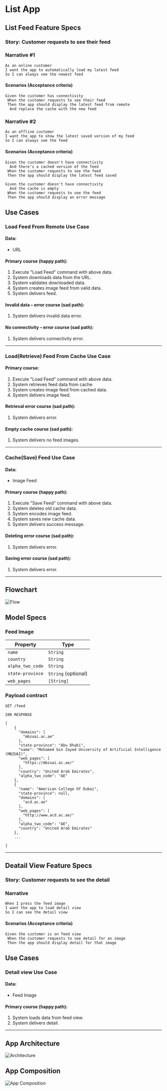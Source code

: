# List App



## List Feed Feature Specs

### Story: Customer requests to see their feed

### Narrative #1

```
As an online customer
I want the app to automatically load my latest feed
So I can always see the newest feed
```

#### Scenarios (Acceptance criteria)

```
Given the customer has connectivity
 When the customer requests to see their feed
 Then the app should display the latest feed from remote
  And replace the cache with the new feed
```

### Narrative #2

```
As an offline customer
I want the app to show the latest saved version of my feed
So I can always see the feed
```

#### Scenarios (Acceptance criteria)

```
Given the customer doesn't have connectivity
  And there’s a cached version of the feed
 When the customer requests to see the feed
 Then the app should display the latest feed saved

Given the customer doesn't have connectivity
  And the cache is empty
 When the customer requests to see the feed
 Then the app should display an error message
```

## Use Cases

### Load Feed From Remote Use Case

#### Data:
- URL

#### Primary course (happy path):
1. Execute "Load Feed" command with above data.
2. System downloads data from the URL.
3. System validates downloaded data.
4. System creates image feed from valid data.
5. System delivers feed.

#### Invalid data – error course (sad path):
1. System delivers invalid data error.

#### No connectivity – error course (sad path):
1. System delivers connectivity error.

---

### Load(Retrieve) Feed From Cache Use Case

#### Primary course:
1. Execute "Load Feed" command with above data.
2. System retrieves feed data from cache.
4. System creates image feed from cached data.
5. System delivers image feed.

#### Retrieval error course (sad path):
1. System delivers error.

#### Empty cache course (sad path): 
1. System delivers no feed images.

---

### Cache(Save) Feed Use Case

#### Data:
- Image Feed

#### Primary course (happy path):
1. Execute "Save Feed" command with above data.
2. System deletes old cache data.
3. System encodes image feed.
5. System saves new cache data.
6. System delivers success message.

#### Deleting error course (sad path):
1. System delivers error.

#### Saving error course (sad path):
1. System delivers error.

---

## Flowchart

![Flow](https://github.com/afsalkp007/ListApp/assets/23147303/db817174-4f3e-4d24-af2a-492531d52dbf)

## Model Specs

### Feed Image

| Property        | Type                |
|-----------------|---------------------|
| `name`          | `String`            |
| `country`       | `String`            |
| `alpha_two_code`| `String`            |
| `state-province`| `String` (optional) |
| `web_pages`     | `[String]`          |

### Payload contract

```
GET /feed

200 RESPONSE

[
    {
      "domains": [
        "mbzuai.ac.ae"
      ],
      "state-province": "Abu Dhabi",
      "name": "Mohamed bin Zayed University of Artificial Intelligence (MBZUAI)",
      "web_pages": [
        "https://mbzuai.ac.ae/"
      ],
      "country": "United Arab Emirates",
      "alpha_two_code": "AE"
    },
    {
      "name": "American College Of Dubai",
      "state-province": null,
      "domains": [
        "acd.ac.ae"
      ],
      "web_pages": [
        "http://www.acd.ac.ae/"
      ],
      "alpha_two_code": "AE",
      "country": "United Arab Emirates"
    },
    ...

]

```

---

## Deatail View Feature Specs

### Story: Customer requests to see the detail

### Narrative

```
When I press the feed image
I want the app to load detail view
So I can see the detail view
```

#### Scenarios (Acceptance criteria)

```
Given the customer is on feed view
 When the customer requests to see detail for an image
 Then the app should display detail for that image

```

## Use Cases

### Detail view Use Case

#### Data:
- Feed Image

#### Primary course (happy path):
1. System loads data from feed view.
2. System delivers detail.

---

## App Architecture

![Architecture](https://github.com/afsalkp007/ListApp/assets/23147303/917963f0-b703-4c15-b66e-2d084b6f42a2)


## App Composition

![App Composition](https://github.com/afsalkp007/ListApp/assets/23147303/c1d413d0-4dc2-4103-9b2e-aed1f11f5a01)






